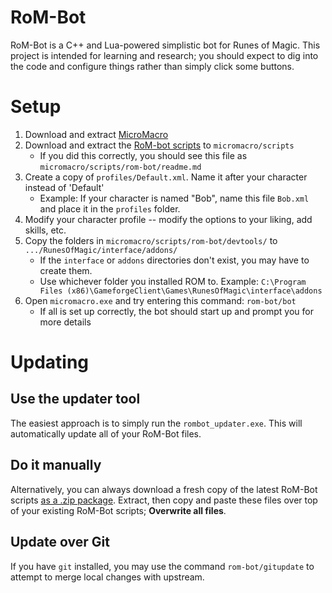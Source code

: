 # RoM-Bot

RoM-Bot is a C++ and Lua-powered simplistic bot for Runes of Magic.
This project is intended for learning and research; you should expect to
dig into the code and configure things rather than simply click some buttons.

# Setup

1. Download and extract [MicroMacro](https://solarstrike.net/project/micromacro)
2. Download and extract the [RoM-bot scripts](https://github.com/SolarStrike-Software/rom-bot/archive/refs/heads/master.zip) to `micromacro/scripts`
    - If you did this correctly, you should see this file as `micromacro/scripts/rom-bot/readme.md`
3. Create a copy of `profiles/Default.xml`. Name it after your character instead of 'Default'
    - Example: If your character is named "Bob", name this file `Bob.xml` and place it in the `profiles` folder.
4. Modify your character profile -- modify the options to your liking, add skills, etc.
5. Copy the folders in `micromacro/scripts/rom-bot/devtools/` to `.../RunesOfMagic/interface/addons/`
    - If the `interface` or `addons` directories don't exist, you may have to create them.
    - Use whichever folder you installed ROM to. Example: `C:\Program Files (x86)\GameforgeClient\Games\RunesOfMagic\interface\addons`
6. Open `micromacro.exe` and try entering this command: `rom-bot/bot`
    - If all is set up correctly, the bot should start up and prompt you for more details

# Updating

## Use the updater tool
The easiest approach is to simply run the `rombot_updater.exe`. This will
automatically update all of your RoM-Bot files.

## Do it manually
Alternatively, you can always download a fresh copy of the latest RoM-Bot scripts
[as a .zip package](https://github.com/SolarStrike-Software/rom-bot/archive/refs/heads/master.zip).
Extract, then copy and paste these files over top of your existing RoM-Bot
scripts; **Overwrite all files**.

## Update over Git
If you have `git` installed, you may use the command `rom-bot/gitupdate` to attempt to merge local changes with upstream.
